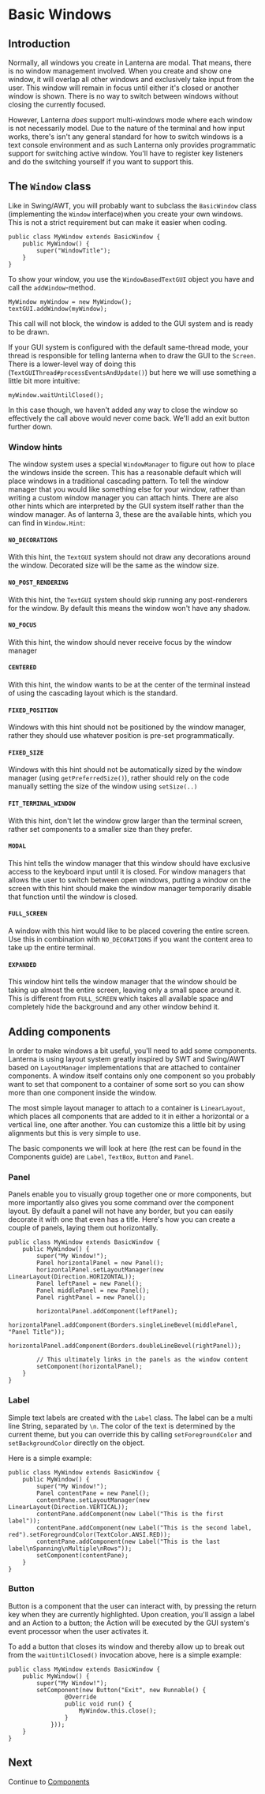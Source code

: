 # Basic Windows

## Introduction
Normally, all windows you create in Lanterna are modal. That means, there is no window management involved. When you 
create and show one window, it will overlap all other windows and exclusively take input from the user. This window will 
remain in focus until either it's closed or another window is shown. There is no way to switch between windows without 
closing the currently focused. 

However, Lanterna *does* support multi-windows mode where each window is not necessarily model. Due to the nature of the
terminal and how input works, there's isn't any general standard for how to switch windows is a text console environment
and as such Lanterna only provides programmatic support for switching active window. You'll have to register key 
listeners and do the switching yourself if you want to support this.

## The `Window` class
Like in Swing/AWT, you will probably want to subclass the `BasicWindow` class (implementing the `Window` interface)when
you create your own windows. This is not a strict requirement but can make it easier when coding. 

    public class MyWindow extends BasicWindow {
        public MyWindow() {
            super("WindowTitle");
        }
    }

To show your window, you use the `WindowBasedTextGUI` object you have and call the `addWindow`-method. 

    MyWindow myWindow = new MyWindow();
    textGUI.addWindow(myWindow);

This call will not block, the window is added to the GUI system and is ready to be drawn.

If your GUI system is configured with the default same-thread mode, your thread is responsible for telling lanterna when
to draw the GUI to the `Screen`. There is a lower-level way of doing this (`TextGUIThread#processEventsAndUpdate()`) but
here we will use something a little bit more intuitive:

    myWindow.waitUntilClosed();

In this case though, we haven't added any way to close the window so effectively the call above would never come back.
We'll add an exit button further down.

### Window hints
The window system uses a special `WindowManager` to figure out how to place the windows inside the screen. This has a 
reasonable default which will place windows in a traditional cascading pattern. To tell the window manager that you
would like something else for your window, rather than writing a custom window manager you can attach hints. There are
also other hints which are interpreted by the GUI system itself rather than the window manager. As of lanterna 3, these
are the available hints, which you can find in `Window.Hint`:

#### `NO_DECORATIONS`
With this hint, the `TextGUI` system should not draw any decorations around the window. Decorated size will be the same 
as the window size.

#### `NO_POST_RENDERING`
With this hint, the `TextGUI` system should skip running any post-renderers for the window. By default this means the 
window won't have any shadow.

#### `NO_FOCUS`
With this hint, the window should never receive focus by the window manager

#### `CENTERED`
With this hint, the window wants to be at the center of the terminal instead of using the cascading layout which is the 
standard.

#### `FIXED_POSITION`
Windows with this hint should not be positioned by the window manager, rather they should use whatever position is 
pre-set programmatically.

#### `FIXED_SIZE`
Windows with this hint should not be automatically sized by the window manager (using `getPreferredSize()`), rather 
should rely on the code manually setting the size of the window using `setSize(..)`

#### `FIT_TERMINAL_WINDOW`
With this hint, don't let the window grow larger than the terminal screen, rather set components to a smaller size than 
they prefer.

#### `MODAL`
This hint tells the window manager that this window should have exclusive access to the keyboard input until it is 
closed. For window managers that allows the user to switch between open windows, putting a window on the screen with 
this hint should make the window manager temporarily disable that function until the window is closed.

#### `FULL_SCREEN`
A window with this hint would like to be placed covering the entire screen. Use this in combination with 
`NO_DECORATIONS` if you want the content area to take up the entire terminal.

#### `EXPANDED`
This window hint tells the window manager that the window should be taking up almost the entire screen, leaving only a 
small space around it. This is different from `FULL_SCREEN` which takes all available space and completely hide 
the background and any other window behind it.

## Adding components
In order to make windows a bit useful, you'll need to add some components. Lanterna is using layout system greatly 
inspired by SWT and Swing/AWT based on `LayoutManager` implementations that are attached to container components. A 
window itself contains only one component so you probably want to set that component to a container of some sort so you
can show more than one component inside the window. 

The most simple layout manager to attach to a container is `LinearLayout`, which places all components that are added to
it in either a horizontal or a vertical line, one after another. You can customize this a little bit by using alignments
but this is very simple to use.

The basic components we will look at here (the rest can be found in the Components guide) are `Label`, `TextBox`, 
`Button` and `Panel`.

### Panel
Panels enable you to visually group together one or more components, but more importantly also gives you some command 
over the component layout. By default a panel will not have any border, but you can easily decorate it with one that
even has a title. Here's how you can create a couple of panels, laying them out horizontally.

    public class MyWindow extends BasicWindow {
        public MyWindow() {
            super("My Window!");
            Panel horizontalPanel = new Panel();
            horizontalPanel.setLayoutManager(new LinearLayout(Direction.HORIZONTAL));
            Panel leftPanel = new Panel();
            Panel middlePanel = new Panel();
            Panel rightPanel = new Panel();
    
            horizontalPanel.addComponent(leftPanel);
            horizontalPanel.addComponent(Borders.singleLineBevel(middlePanel, "Panel Title"));
            horizontalPanel.addComponent(Borders.doubleLineBevel(rightPanel));
    
            // This ultimately links in the panels as the window content 
            setComponent(horizontalPanel);
        }
    }

### Label
Simple text labels are created with the `Label` class. The label can be a multi line String, separated by `\n`. The 
color of the text is determined by the current theme, but you can override this by calling `setForegroundColor` and
`setBackgroundColor` directly on the object.

Here is a simple example:

    public class MyWindow extends BasicWindow {
        public MyWindow() {
            super("My Window!");
            Panel contentPane = new Panel();
            contentPane.setLayoutManager(new LinearLayout(Direction.VERTICAL));
            contentPane.addComponent(new Label("This is the first label"));
            contentPane.addComponent(new Label("This is the second label, red").setForegroundColor(TextColor.ANSI.RED));
            contentPane.addComponent(new Label("This is the last label\nSpanning\nMultiple\nRows"));
            setComponent(contentPane);
        }
    }


### Button
Button is a component that the user can interact with, by pressing the return key when they are currently highlighted. 
Upon creation, you'll assign a label and an Action to a button; the Action will be executed by the GUI system's event 
processor when the user activates it. 

To add a button that closes its window and thereby allow up to break out from the `waitUntilClosed()` invocation above,
here is a simple example:

    public class MyWindow extends BasicWindow {
        public MyWindow() {
            super("My Window!");
            setComponent(new Button("Exit", new Runnable() {
                    @Override
                    public void run() {
                        MyWindow.this.close();
                    }
                }));
        }
    }

## Next
Continue to [Components](GUIGuideComponents.md)